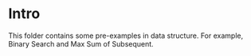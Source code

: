 # Intro
This folder contains some pre-examples in data structure. For example, Binary Search and Max Sum of Subsequent.